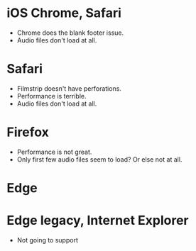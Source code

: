 # iOS Chrome, Safari
* Chrome does the blank footer issue.
* Audio files don't load at all.

# Safari
* Filmstrip doesn't have perforations.
* Performance is terrible.
* Audio files don't load at all.

# Firefox
* Performance is not great.
* Only first few audio files seem to load? Or else not at all.

# Edge

# Edge legacy, Internet Explorer
* Not going to support